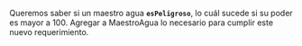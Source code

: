 Queremos saber si un maestro agua **`esPeligroso`**, lo cuál sucede si su poder es mayor a 100. Agregar a MaestroAgua lo necesario para cumplir este nuevo requerimiento.